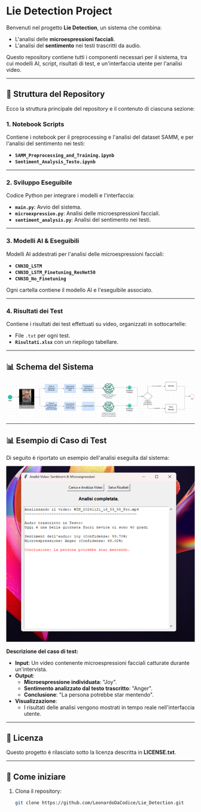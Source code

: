 # Lie Detection Project

Benvenuti nel progetto **Lie Detection**, un sistema che combina:
- L'analisi delle **microespressioni facciali**.
- L'analisi del **sentimento** nei testi trascritti da audio.

Questo repository contiene tutti i componenti necessari per il sistema, tra cui modelli AI, script, risultati di test, e un'interfaccia utente per l'analisi video.

---

## 📁 Struttura del Repository

Ecco la struttura principale del repository e il contenuto di ciascuna sezione:

### 1. **Notebook Scripts**
Contiene i notebook per il preprocessing e l'analisi del dataset SAMM, e per l'analisi del sentimento nei testi:
- **`SAMM_Preprocessing_and_Training.ipynb`**
- **`Sentiment_Analysis_Testo.ipynb`**

---

### 2. **Sviluppo Eseguibile**
Codice Python per integrare i modelli e l'interfaccia:
- **`main.py`**: Avvio del sistema.
- **`microexpression.py`**: Analisi delle microespressioni facciali.
- **`sentiment_analysis.py`**: Analisi del sentimento nei testi.
---


### 3. **Modelli AI & Eseguibili**
Modelli AI addestrati per l'analisi delle microespressioni facciali:
- **`CNN3D_LSTM`**
- **`CNN3D_LSTM_Finetuning_ResNet50`**
- **`CNN3D_No_Finetuning`**

Ogni cartella contiene il modello AI e l'eseguibile associato.

---

### 4. **Risultati dei Test**
Contiene i risultati dei test effettuati su video, organizzati in sottocartelle:
- File `.txt` per ogni test.
- **`Risultati.xlsx`** con un riepilogo tabellare.


---
## 📊 Schema del Sistema

![Schema del Sistema](Schema.png)

---

## 📊 Esempio di Caso di Test

Di seguito è riportato un esempio dell'analisi eseguita dal sistema:

![Caso di Test - Analisi del Video](Interfaccia_Sistema.png)

**Descrizione del caso di test:**
- **Input**: Un video contenente microespressioni facciali catturate durante un'intervista.
- **Output**:
  - **Microespressione individuata**: "Joy".
  - **Sentimento analizzato dal testo trascritto**: "Anger".
  - **Conclusione**: "La persona potrebbe star mentendo".
- **Visualizzazione**:
  - I risultati delle analisi vengono mostrati in tempo reale nell'interfaccia utente.

---

## 📜 Licenza
Questo progetto è rilasciato sotto la licenza descritta in **LICENSE.txt**.

---

## 🚀 Come iniziare
1. Clona il repository:
   ```bash
   git clone https://github.com/LeonardoDaCodice/Lie_Detection.git
